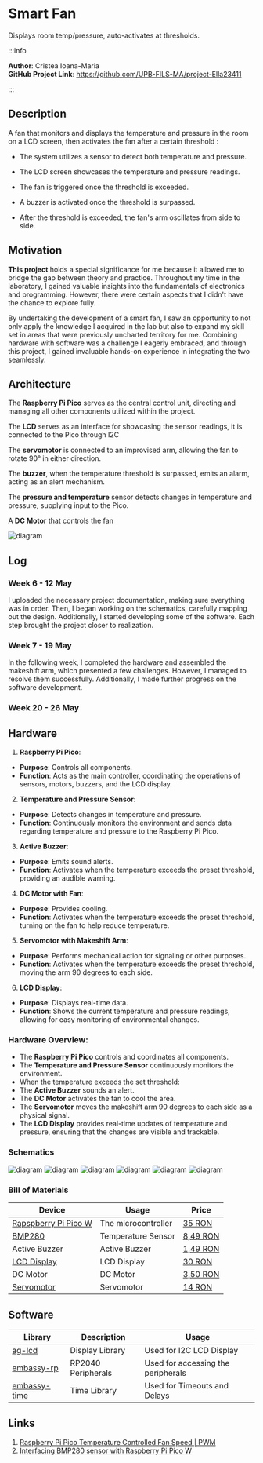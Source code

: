 # Smart Fan
Displays room temp/pressure, auto-activates at thresholds.

:::info 

**Author**: Cristea Ioana-Maria \
**GitHub Project Link**: https://github.com/UPB-FILS-MA/project-Ella23411

:::

## Description

A fan that monitors and displays the temperature and pressure in the room on a LCD screen, then activates the fan after a certain threshold :


+ The system utilizes a sensor to detect both temperature and pressure.

+ The LCD screen showcases the temperature and pressure readings.

+ The fan is triggered once the threshold is exceeded.

+ A buzzer is activated once the threshold is surpassed.

+ After the threshold is exceeded, the fan's arm oscillates from side to side.


## Motivation

**This project** holds a special significance for me because it allowed me to bridge the gap between theory and practice. Throughout my time in the laboratory, I gained valuable insights into the fundamentals of electronics and programming. However, there were certain aspects that I didn't have the chance to explore fully.

By undertaking the development of a smart fan, I saw an opportunity to not only apply the knowledge I acquired in the lab but also to expand my skill set in areas that were previously uncharted territory for me. Combining hardware with software was a challenge I eagerly embraced, and through this project, I gained invaluable hands-on experience in integrating the two seamlessly.

## Architecture 
The **Raspberry Pi Pico** serves as the central control unit, directing and managing all other components utilized within the project.


The **LCD** serves as an interface for showcasing the sensor readings, it is connected to the Pico through I2C

The **servomotor** is connected to an improvised arm, allowing the fan to rotate 90° in either direction.

The **buzzer**, when the temperature threshold is surpassed, emits an  alarm, acting as an alert mechanism.

The **pressure and temperature** sensor detects changes in temperature and pressure, supplying input to the Pico.

A **DC Motor** that controls the fan

![diagram](proiectma.jpg)



## Log

<!-- write every week your progress here -->

### Week 6 - 12 May
I uploaded the necessary project documentation, making sure everything was in order. Then, I began working on the schematics, carefully mapping out the design. Additionally, I started developing some of the software. Each step brought the project closer to realization.

### Week 7 - 19 May
In the following week, I completed the hardware and assembled the makeshift arm, which presented a few challenges. However, I managed to resolve them successfully. Additionally, I made further progress on the software development.

### Week 20 - 26 May

## Hardware

1. **Raspberry Pi Pico**:
- **Purpose**: Controls all components.
- **Function**: Acts as the main controller, coordinating the operations of sensors, motors, buzzers, and the LCD display.

2. **Temperature and Pressure Sensor**:
- **Purpose**: Detects changes in temperature and pressure.
- **Function**: Continuously monitors the environment and sends data regarding temperature and pressure to the Raspberry Pi Pico.

3. **Active Buzzer**:
- **Purpose**: Emits sound alerts.
- **Function**: Activates when the temperature exceeds the preset threshold, providing an audible warning.

4. **DC Motor with Fan**:
- **Purpose**: Provides cooling.
- **Function**: Activates when the temperature exceeds the preset threshold, turning on the fan to help reduce temperature.

5. **Servomotor with Makeshift Arm**:
- **Purpose**: Performs mechanical action for signaling or other purposes.
- **Function**: Activates when the temperature exceeds the preset threshold, moving the arm 90 degrees to each side.

6. **LCD Display**:
- **Purpose**: Displays real-time data.
- **Function**: Shows the current temperature and pressure readings, allowing for easy monitoring of environmental changes.

### Hardware Overview:
- The **Raspberry Pi Pico** controls and coordinates all components.
- The **Temperature and Pressure Sensor** continuously monitors the environment.
- When the temperature exceeds the set threshold:
- The **Active Buzzer** sounds an alert.
- The **DC Motor** activates the fan to cool the area.
- The **Servomotor** moves the makeshift arm 90 degrees to each side as a physical signal.
- The **LCD Display** provides real-time updates of temperature and pressure, ensuring that the changes are visible and trackable.





### Schematics

![diagram](newkicad_fan.jpg)
![diagram](pic1.2.jpg)
![diagram](pic2.jpg)
![diagram](pic3.jpg)
![diagram](pic4.jpg)
![diagram](pic5.jpg)


### Bill of Materials

<!-- Fill out this table with all the hardware components that you might need.

The format is 
```
| [Device](link://to/device) | This is used ... | [price](link://to/store) |

```

-->

| Device | Usage | Price |
|--------|--------|-------|
| [Rapspberry Pi Pico W](https://www.raspberrypi.com/documentation/microcontrollers/raspberry-pi-pico.html) | The microcontroller | [35 RON](https://www.optimusdigital.ro/en/raspberry-pi-boards/12394-raspberry-pi-pico-w.html) |
| [BMP280](https://www.bosch-sensortec.com/media/boschsensortec/downloads/datasheets/bst-bmp280-ds001.pdf) | Temperature Sensor| [8,49 RON](https://www.optimusdigital.ro/ro/senzori-senzori-de-presiune/1666-modul-senzor-de-presiune-barometric-bmp280.html?search_query=bmp280&results=11) |
| Active Buzzer | Active Buzzer | [1,49 RON](https://www.optimusdigital.ro/ro/audio-buzzere/635-buzzer-activ-de-3-v.html?search_query=buzzer+activ&results=18) |
| [LCD Display](https://www.waveshare.com/datasheet/LCD_en_PDF/LCD1602.pdf) | LCD Display| [30 RON](https://www.optimusdigital.ro/ro/optoelectronice-lcd-uri/62-lcd-1602-cu-interfata-i2c-si-backlight-galben-verde.html?search_query=lcd+1602&results=17) |
| DC Motor | DC Motor | [3,50 RON](https://ardushop.ro/ro/motoare-si-drivere/437-motoras-curent-continuu.html?gad_source=1&gclid=Cj0KCQjwltKxBhDMARIsAG8KnqXmbO_Pw93I5tCpBIvBfZewX5Zezb63wDD63KWlIPhqzm3f4ITGaoYaAr0nEALw_wcB) |
| [Servomotor](https://datasheetspdf.com/datasheet/SG90.html) | Servomotor | [14 RON](https://www.optimusdigital.ro/ro/motoare-servomotoare/26-micro-servomotor-sg90.html?search_query=servomotor&results=119) |




## Software

| Library | Description | Usage |
|---------|-------------|-------|
| [ag-lcd](https://github.com/mjhouse/ag-lcd) | Display Library | Used for I2C LCD Display |
| [embassy-rp](https://github.com/embassy-rs/embassy/tree/main/embassy-rp) | RP2040 Peripherals | Used for accessing the peripherals|
| [embassy-time](https://github.com/embassy-rs/embassy/tree/main/embassy-time) | Time Library | Used for Timeouts and Delays |

## Links

<!-- Add a few links that inspired you and that you think you will use for your project -->

1. [Raspberry Pi Pico Temperature Controlled Fan Speed | PWM](https://www.youtube.com/watch?v=8kfROSQYDWI)
2. [Interfacing BMP280 sensor with Raspberry Pi Pico W](https://www.youtube.com/watch?v=OdqcJoFi_Bk)

